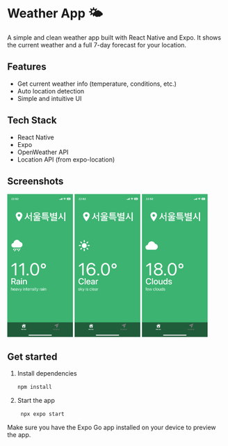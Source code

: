 # Weather App 🌤️

A simple and clean weather app built with React Native and Expo.
It shows the current weather and a full 7-day forecast for your location.


## Features

-   Get current weather info (temperature, conditions, etc.)
-   Auto location detection
-   Simple and intuitive UI

## Tech Stack

-   React Native
-   Expo
-   OpenWeather API
-   Location API (from expo-location)

## Screenshots

<p>
  <img src="./assets/images/Screenshot-1.PNG" width="30%" alt="Current Weather View" />
  <img src="./assets/images/Screenshot-2.PNG" width="30%" alt="Current Weather View"/>
  <img src="./assets/images/Screenshot-3.PNG" width="30%" alt="Current Weather View"/>
</p>

## Get started

1. Install dependencies

    ```bash
    npm install
    ```

2. Start the app

    ```bash
     npx expo start
    ```

Make sure you have the Expo Go app installed on your device to preview the app.
